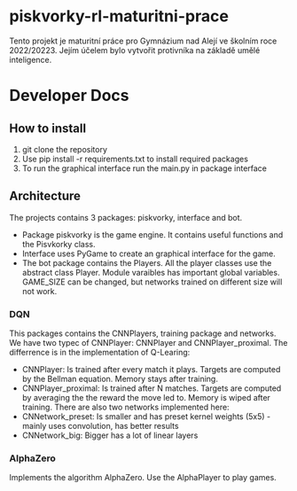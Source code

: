 # piskvorky-rl-maturitni-prace
Tento projekt je maturitní práce pro Gymnázium nad Alejí ve školním roce 2022/20223. Jejím účelem bylo vytvořit protivníka na základě umělé inteligence.
# Developer Docs
## How to install
1. git clone the repository
2. Use pip install -r requirements.txt to install required packages
3. To run the graphical interface run the main.py in package interface
## Architecture
The projects contains 3 packages: piskvorky, interface and bot. 
- Package piskvorky is the game engine. It contains useful functions and the Pisvkorky class.
- Interface uses PyGame to create an graphical interface for the game.
- The bot package contains the Players. All the player classes use the abstract class Player.
Module varaibles has important global variables. GAME_SIZE can be changed, but networks trained on different size will not work.
### DQN
This packages contains the CNNPlayers, training package and networks.
We have two typec of CNNPlayer: CNNPlayer and CNNPlayer_proximal. The differrence is in the implementation of Q-Learing:
- CNNPlayer: Is trained after every match it plays. Targets are computed by the Bellman equation. Memory stays after training.
- CNNPlayer_proximal: Is trained after N matches. Targets are computed by averaging the the reward the move led to. Memory is wiped after training.
There are also two networks implemented here:
- CNNetwork_preset: Is smaller and has preset kernel weights (5x5) - mainly uses convolution, has better results
- CNNetwork_big: Bigger has a lot of linear layers
### AlphaZero
Implements the algorithm AlphaZero. Use the AlphaPlayer to play games.
